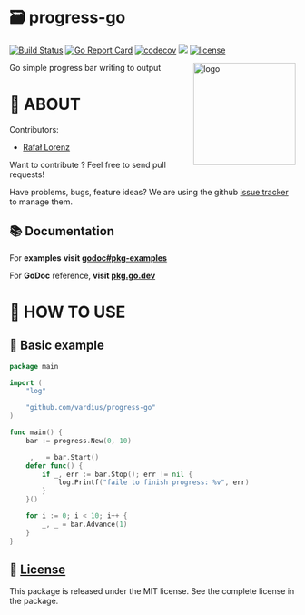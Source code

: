 🗃️ progress-go
================
[![Build Status](https://travis-ci.org/vardius/progress-go.svg?branch=master)](https://travis-ci.org/vardius/progress-go)
[![Go Report Card](https://goreportcard.com/badge/github.com/vardius/progress-go)](https://goreportcard.com/report/github.com/vardius/progress-go)
[![codecov](https://codecov.io/gh/vardius/progress-go/branch/master/graph/badge.svg)](https://codecov.io/gh/vardius/progress-go)
[![](https://godoc.org/github.com/vardius/progress-go?status.svg)](https://pkg.go.dev/github.com/vardius/progress-go)
[![license](https://img.shields.io/github/license/mashape/apistatus.svg)](https://github.com/vardius/progress-go/blob/master/LICENSE.md)

<img align="right" height="180px" src="https://github.com/vardius/gorouter/blob/master/website/src/static/img/logo.png?raw=true" alt="logo" />

Go simple progress bar writing to output 

📖 ABOUT
==================================================
Contributors:

* [Rafał Lorenz](http://rafallorenz.com)

Want to contribute ? Feel free to send pull requests!

Have problems, bugs, feature ideas?
We are using the github [issue tracker](https://github.com/vardius/progress-go/issues) to manage them.

## 📚 Documentation

For __examples__ **visit [godoc#pkg-examples](http://godoc.org/github.com/vardius/progress-go#pkg-examples)**

For **GoDoc** reference, **visit [pkg.go.dev](https://pkg.go.dev/github.com/vardius/progress-go)**

🚏 HOW TO USE
==================================================

## 🏫 Basic example
```go
package main

import (
	"log"

	"github.com/vardius/progress-go"
)

func main() {
	bar := progress.New(0, 10)

	_, _ = bar.Start()
	defer func() {
		if _, err := bar.Stop(); err != nil {
			log.Printf("faile to finish progress: %v", err)
		}
	}()

	for i := 0; i < 10; i++ {
		_, _ = bar.Advance(1)
	}
}
```

📜 [License](LICENSE.md)
-------

This package is released under the MIT license. See the complete license in the package.
